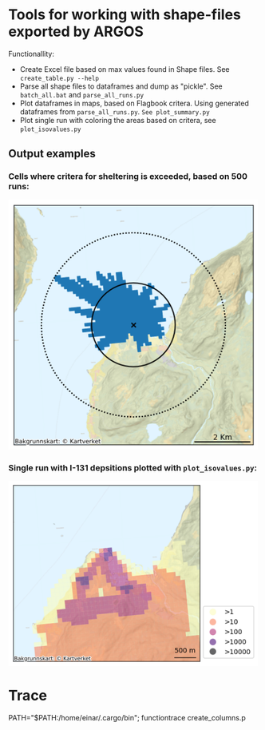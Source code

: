 # Tools for working with shape-files exported by ARGOS   
Functionallity:
* Create Excel file based on max values found in Shape files. See `create_table.py --help` 
* Parse all shape files to dataframes and dump as "pickle". See `batch_all.bat` and `parse_all_runs.py`
* Plot dataframes in maps, based on Flagbook critera. Using generated dataframes from `parse_all_runs.py`. `See plot_summary.py` 
* Plot single run with coloring the areas based on critera, see `plot_isovalues.py` 

## Output examples
### Cells where critera for sheltering is exceeded, based on 500 runs:  
<img src="Example_map_-_sheltering.png" width="500"/>
 
### Single run with I-131 depsitions plotted with `plot_isovalues.py`:  
<img src="Example_map_-_deposition.png" width="500"/>




# Trace
PATH="$PATH:/home/einar/.cargo/bin"; functiontrace create_columns.p